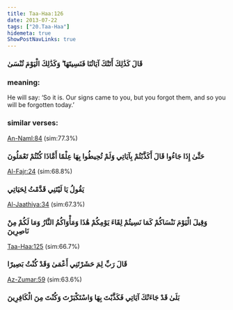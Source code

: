 ```yaml
---
title: Taa-Haa:126
date: 2013-07-22
tags: ["20.Taa-Haa"]
hidemeta: true 
ShowPostNavLinks: true 
---
```

### قَالَ كَذَٰلِكَ أَتَتْكَ آيَاتُنَا فَنَسِيتَهَا ۖ وَكَذَٰلِكَ الْيَوْمَ تُنْسَىٰ
### meaning: 
He will say: ‘So it is. Our signs came to you, but you forgot them, and so you will be forgotten today.’
### similar verses: 

[An-Naml:84](/27/84) (sim:77.3%)

### حَتَّىٰ إِذَا جَاءُوا قَالَ أَكَذَّبْتُمْ بِآيَاتِي وَلَمْ تُحِيطُوا بِهَا عِلْمًا أَمَّاذَا كُنْتُمْ تَعْمَلُونَ

[Al-Fajr:24](/89/24) (sim:68.8%)

### يَقُولُ يَا لَيْتَنِي قَدَّمْتُ لِحَيَاتِي

[Al-Jaathiya:34](/45/34) (sim:67.3%)

### وَقِيلَ الْيَوْمَ نَنْسَاكُمْ كَمَا نَسِيتُمْ لِقَاءَ يَوْمِكُمْ هَٰذَا وَمَأْوَاكُمُ النَّارُ وَمَا لَكُمْ مِنْ نَاصِرِينَ

[Taa-Haa:125](/20/125) (sim:66.7%)

### قَالَ رَبِّ لِمَ حَشَرْتَنِي أَعْمَىٰ وَقَدْ كُنْتُ بَصِيرًا

[Az-Zumar:59](/39/59) (sim:63.6%)

### بَلَىٰ قَدْ جَاءَتْكَ آيَاتِي فَكَذَّبْتَ بِهَا وَاسْتَكْبَرْتَ وَكُنْتَ مِنَ الْكَافِرِينَ
